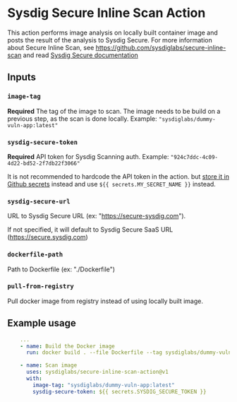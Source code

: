 # Sysdig Secure Inline Scan Action

This action performs image analysis on locally built container image and posts the result of the analysis to Sysdig Secure. For more information about Secure Inline Scan, see https://github.com/sysdiglabs/secure-inline-scan and read [Sysdig Secure documentation](https://docs.sysdig.com/en/image-scanning.html)

## Inputs

### `image-tag`

**Required** The tag of the image to scan. The image needs to be build on a previous step, as the scan is done locally. Example: `"sysdiglabs/dummy-vuln-app:latest"`

### `sysdig-secure-token`

**Required** API token for Sysdig Scanning auth. Example: `"924c7ddc-4c09-4d22-bd52-2f7db22f3066"`

It is not recommended to hardcode the API token in the action. but [store it in Github secrets](https://help.github.com/en/actions/automating-your-workflow-with-github-actions/creating-and-using-encrypted-secrets) instead and use `${{ secrets.MY_SECRET_NAME }}` instead.

### `sysdig-secure-url`

URL to Sysdig Secure URL (ex: "https://secure-sysdig.com").

If not specified, it will default to Sysdig Secure SaaS URL (https://secure.sysdig.com)

### `dockerfile-path`

Path to Dockerfile (ex: "./Dockerfile")

### `pull-from-registry`

Pull docker image from registry instead of using locally built image.

## Example usage

```yaml
    ...
    - name: Build the Docker image
      run: docker build . --file Dockerfile --tag sysdiglabs/dummy-vuln-app:latest

    - name: Scan image
      uses: sysdiglabs/secure-inline-scan-action@v1
      with:
        image-tag: "sysdiglabs/dummy-vuln-app:latest"
        sysdig-secure-token: ${{ secrets.SYSDIG_SECURE_TOKEN }}

```
